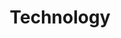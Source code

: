 ---
#preview
title: Technology
introTitle: Publications <br>Category <span class=\"mil-thin\">Technology</span>
---